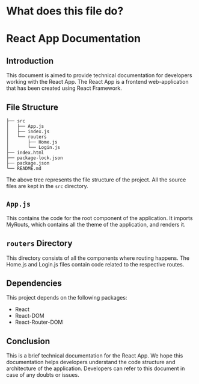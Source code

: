 # What does this file do? 

# React App Documentation

## Introduction
This document is aimed to provide technical documentation for developers working with the React App. The React App is a frontend web-application that has been created using React Framework.

## File Structure
```
├── src
│   ├── App.js
│   ├── index.js
│   └── routers
│       ├── Home.js
│       └── Login.js
├── index.html
├── package-lock.json
├── package.json
└── README.md
```
The above tree represents the file structure of the project. All the source files are kept in the `src` directory.

## `App.js`
This contains the code for the root component of the application. It imports MyRouts, which contains all the theme of the application, and renders it.

## `routers` Directory
This directory consists of all the components where routing happens. The Home.js and Login.js files contain code related to the respective routes.

## Dependencies
This project depends on the following packages:
- React
- React-DOM
- React-Router-DOM

## Conclusion
This is a brief technical documentation for the React App. We hope this documentation helps developers understand the code structure and architecture of the application. Developers can refer to this document in case of any doubts or issues.